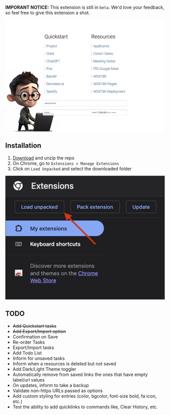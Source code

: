 **IMPORANT NOTICE:** This extension is still in `beta`. We'd love your feedback, so feel free to give this extension a shot.

![](./assets/NewTab.jpg)

## Installation

1. [Download](https://github.com/in-tech-gration/Chrome.New.Tab.Extension/archive/refs/heads/main.zip) and unzip the repo
2. On Chrome, go to `Extensions > Manage Extensions`
3. Click on `Load Unpacked` and select the downloaded folder 

![](./assets/load.unpacked.jpg)

## TODO

- ~~Add Quickstart tasks~~
- ~~Add Export/Import option~~
- Confirmation on Save
- Re-order Tasks
- Export/Import tasks
- Add Todo List
- Inform for unsaved tasks
- Inform when a resources is deleted but not saved
- Add Dark/Light Theme toggler
- Automatically remove from saved links the ones that have empty label/url values
- On updates, inform to take a backup
- Validate non-https URLs passed as options
- Add custom styling for entries (color, bgcolor, font-size bold, fa icon, etc.)
- Test the ability to add quicklinks to commands like, Clear History, etc.



